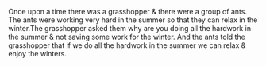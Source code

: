 Once upon a time there was a grasshopper & there were a group of ants. The ants were working very hard in the summer so that they can relax in the winter.The grasshopper asked them why are you doing all the hardwork in the summer & not saving some work for the winter. 
And the ants told the grasshopper that if we do all the hardwork in the summer we can relax & enjoy the winters. 